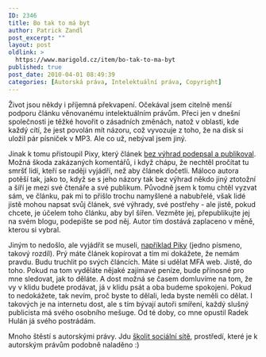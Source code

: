 ```yaml
---
ID: 2346
title: Bo tak to má byt
author: Patrick Zandl
post_excerpt: ""
layout: post
oldlink: >
  https://www.marigold.cz/item/bo-tak-to-ma-byt
published: true
post_date: 2010-04-01 08:49:39
categories: [Autorská práva, Intelektuální práva, Copyright]
---
```

Život jsou někdy i příjemná překvapení. Očekával jsem citelně menší podporu článku věnovanému intelektuálním právům. Přeci jen v dnešní společnosti je těžké hovořit o zásadních změnách, natož v oblasti, kde každý cítí, že jest povolán mít názoru, což vyvozuje z toho, že na disk si uložil pár písniček v MP3. Ale co už, nebýval jsem jiný. 

Jinak k tomu přistoupil Pixy, který článek <a href="http://pixy.cz/pixynergia/2010/03/29/zapomenme-na-autorska-prava-2">bez výhrad podepsal a publikoval</a>.  Možná škoda zakázaných komentářů, i když chápu, že nechtěl pročítat tu smršť lidí, kteří se raději vyjádří, než aby článek dočetli. Máloco autora potěší tak, jako to, když se s jeho názory tak bez výhrad někdo jiný ztotožní a šíří je mezi své čtenáře a své publikum. Původně jsem k tomu chtěl vyzvat sám, ve článku, pak mi to přišlo trochu namyšlené a nabubřelé, však lidé jistě mohou napsat svůj článek, své výhrady, své postřehy - ale jistě, pokud chcete, je účelem toho článku, aby byl šířen. Vezměte jej, přepublikujte jej na svém blogu, podepište se pod něj. Autor tím dostává zaplaceno v měně, kterou si vybral. 

Jiným to nedošlo, ale vyjádřit se museli, <a href="http://4m.pilnik.sk/blabol-o-autorskych-pravach/">například Piky</a> (jedno písmeno, takový rozdíl). Prý máte článek kopírovat a tím mi dokážete, že nemám pravdu. Budu truchlit po svých článcích. Máte si udělat MFA web. Jistě, do toho. Pokud na tom vyděláte nějaké zajímavé peníze, bude přínosné pro mne sledovat, jak to děláte. A dost možná se časem domluvíme na tom, že vy v klidu budete prodávat, já v klidu psát a oba budeme spokojeni. Pokud to nedokážete, tak nevím, proč byste to dělali, leda byste neměli co dělat. I takových je na internetu dost, ale s tím bývají autoři smíření, každý slušný publicista má svého osobního mešuge. Od té doby, co mne opustil Radek Hulán já svého postrádám. 

Mnoho štěstí s autorskými právy. Jdu <a href="http://www.dobryweb.cz/skoleni-socialni-site-twitter-facebook-a-marketing/">školit sociální sítě</a>, prostředí, které je k autorským právům podobně naladěno :)